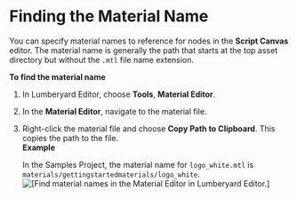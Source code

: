 # Finding the Material Name<a name="finding-materials-by-name"></a>

You can specify material names to reference for nodes in the **Script Canvas** editor\. The material name is generally the path that starts at the top asset directory but without the `.mtl` file name extension\.

**To find the material name**

1. In Lumberyard Editor, choose **Tools**, **Material Editor**\. 

1. In the **Material Editor**, navigate to the material file\.

1. Right\-click the material file and choose **Copy Path to Clipboard**\. This copies the path to the file\.   
**Example**  

   In the Samples Project, the material name for `logo_white.mtl` is `materials/gettingstartedmaterials/logo_white`\.  
![\[Find material names in the Material Editor in Lumberyard Editor.\]](http://docs.aws.amazon.com/lumberyard/latest/userguide/images/scripting/script-canvas/scriptcanvasnodes/script-canvas-material-editor-material-name.png)